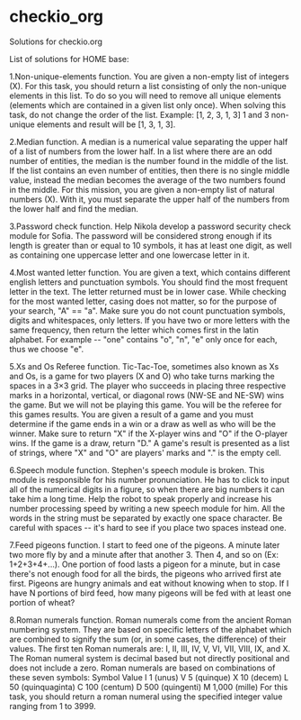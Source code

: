 checkio_org
===========

Solutions for checkio.org


List of solutions for HOME base:

1.Non-unique-elements function.
You are given a non-empty list of integers (X). For this task, you should return a list consisting of only the non-unique elements in this list.
To do so you will need to remove all unique elements (elements which are contained in a given list only once). When solving this task, do not change the order of the list. Example: [1, 2, 3, 1, 3] 1 and 3 non-unique elements and result will be [1, 3, 1, 3].

2.Median function.
A median is a numerical value separating the upper half of a list of numbers from the lower half. In a list where there are an odd number of entities, the median is the number found in the middle of the list. If the list contains an even number of entities, then there is no single middle value, instead the median becomes the average of the two numbers found in the middle. For this mission, you are given a non-empty list of natural numbers (X). With it, you must separate the upper half of the numbers from the lower half and find the median.

3.Password check function.
Help Nikola develop a password security check module for Sofia. The password will be considered strong enough if its length is greater than or equal to 10 symbols, it has at least one digit, as well as containing one uppercase letter and one lowercase letter in it.

4.Most wanted letter function.
You are given a text, which contains different english letters and punctuation symbols. You should find the most frequent letter in the text. The letter returned must be in lower case.
While checking for the most wanted letter, casing does not matter, so for the purpose of your search, "A" == "a". Make sure you do not count punctuation symbols, digits and whitespaces, only letters.
If you have two or more letters with the same frequency, then return the letter which comes first in the latin alphabet. For example -- "one" contains "o", "n", "e" only once for each, thus we choose "e".

5.Xs and Os Referee function.
Tic-Tac-Toe, sometimes also known as Xs and Os, is a game for two players (X and O) who take turns marking the spaces in a 3×3 grid. The player who succeeds in placing three respective marks in a horizontal, vertical, or diagonal rows (NW-SE and NE-SW) wins the game.
But we will not be playing this game. You will be the referee for this games results. You are given a result of a game and you must determine if the game ends in a win or a draw as well as who will be the winner. Make sure to return "X" if the X-player wins and "O" if the O-player wins. If the game is a draw, return "D."
A game's result is presented as a list of strings, where "X" and "O" are players' marks and "." is the empty cell.


6.Speech module function.
Stephen's speech module is broken. This module is responsible for his number pronunciation. He has to click to input all of the numerical digits in a figure, so when there are big numbers it can take him a long time. Help the robot to speak properly and increase his number processing speed by writing a new speech module for him. All the words in the string must be separated by exactly one space character. Be careful with spaces -- it's hard to see if you place two spaces instead one.

7.Feed pigeons function.
I start to feed one of the pigeons. A minute later two more fly by and a minute after that another 3. Then 4, and so on (Ex: 1+2+3+4+...). One portion of food lasts a pigeon for a minute, but in case there's not enough food for all the birds, the pigeons who arrived first ate first. Pigeons are hungry animals and eat without knowing when to stop. If I have N portions of bird feed, how many pigeons will be fed with at least one portion of wheat?

8.Roman numerals function.
Roman numerals come from the ancient Roman numbering system. They are based on specific letters of the alphabet which are combined to signify the sum (or, in some cases, the difference) of their values. The first ten Roman numerals are:
I, II, III, IV, V, VI, VII, VIII, IX, and X.
The Roman numeral system is decimal based but not directly positional and does not include a zero. Roman numerals are based on combinations of these seven symbols:
Symbol Value
I 1 (unus)
V 5 (quinque)
X 10 (decem)
L 50 (quinquaginta)
C 100 (centum)
D 500 (quingenti)
M 1,000 (mille)
For this task, you should return a roman numeral using the specified integer value ranging from 1 to 3999.
